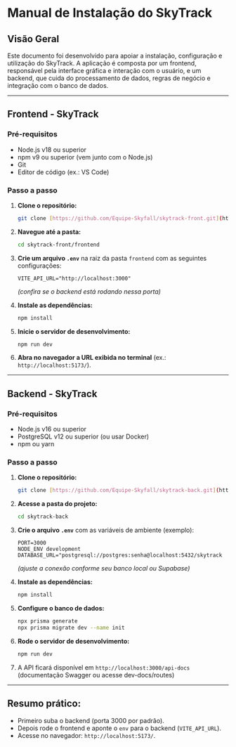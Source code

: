 # Manual de Instalação do SkyTrack

## Visão Geral

Este documento foi desenvolvido para apoiar a instalação, configuração e utilização do SkyTrack. A aplicação é composta por um frontend, responsável pela interface gráfica e interação com o usuário, e um backend, que cuida do processamento de dados, regras de negócio e integração com o banco de dados.

---

## Frontend - SkyTrack

### Pré-requisitos

* Node.js v18 ou superior
* npm v9 ou superior (vem junto com o Node.js)
* Git
* Editor de código (ex.: VS Code)

### Passo a passo

1.  **Clone o repositório:**
    ```bash
    git clone [https://github.com/Equipe-Skyfall/skytrack-front.git](https://github.com/Equipe-Skyfall/skytrack-front.git)
    ```

2. **Navegue até a pasta:**
    ```bash
    cd skytrack-front/frontend
    ```

3.  **Crie um arquivo `.env`** na raiz da pasta `frontend` com as seguintes configurações:
    ```
    VITE_API_URL="http://localhost:3000"
    ```
    *(confira se o backend está rodando nessa porta)*

4.  **Instale as dependências:**
    ```bash
    npm install
    ```

5.  **Inicie o servidor de desenvolvimento:**
    ```bash
    npm run dev
    ```

6. **Abra no navegador a URL exibida no terminal** (ex.: `http://localhost:5173/`).

---

## Backend - SkyTrack

### Pré-requisitos

* Node.js v16 ou superior
* PostgreSQL v12 ou superior (ou usar Docker)
* npm ou yarn

### Passo a passo

1. **Clone o repositório:**
    ```bash
    git clone [https://github.com/Equipe-Skyfall/skytrack-back.git](https://github.com/Equipe-Skyfall/skytrack-back.git)
    ```

2. **Acesse a pasta do projeto:**
    ```bash
    cd skytrack-back
    ```

3. **Crie o arquivo `.env`** com as variáveis de ambiente (exemplo):
    ```
    PORT=3000
    NODE_ENV development
    DATABASE_URL="postgresql://postgres:senha@localhost:5432/skytrack
    ```
    *(ajuste a conexão conforme seu banco local ou Supabase)*

4. **Instale as dependências:**
    ```bash
    npm install
    ```

5. **Configure o banco de dados:**
    ```bash
    npx prisma generate
    npx prisma migrate dev --name init
    ```

6. **Rode o servidor de desenvolvimento:** 
    ```bash
    npm run dev
    ```

7. A API ficará disponível em `http://localhost:3000/api-docs` (documentação Swagger ou acesse dev-docs/routes)

---

## Resumo prático:

* Primeiro suba o backend (porta 3000 por padrão).
* Depois rode o frontend e aponte o `env` para o backend (`VITE_API_URL`).
* Acesse no navegador: `http://localhost:5173/`.